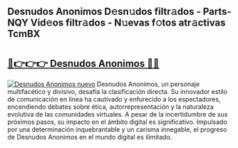 ## Desnudos Anonimos D𝚎sn𝚞dos filtr𝚊dos - Parts-NQY Vid𝚎os filtr𝚊dos - N𝚞evas f𝚘tos atr𝚊ctivas TcmBX

# <h2><a href="http://mb1wf5.tromn.icu/?c=Desnudos+Anonimos">🔗👉👉👉 Desnudos Anonimos 🔗🔗</a></h2>

[![Desnudos Anonimos nuevo](https://i.imgur.com/pEAQMta.gif)](http://mb1wf5.tromn.icu/?c=Desnudos+Anonimos)
Desnudos Anonimos, un personaje multifacético y divisivo, desafía la clasificación directa. Su innovador estilo de comunicación en línea ha cautivado y enfurecido a los espectadores, encendiendo debates sobre ética, autorrepresentación y la naturaleza evolutiva de las comunidades virtuales. A pesar de la incertidumbre de sus próximos pasos, su impacto en el ámbito digital es significativo. Impulsado por una determinación inquebrantable y un carisma innegable, el progreso de Desnudos Anonimos en el mundo digital es ilimitado.
